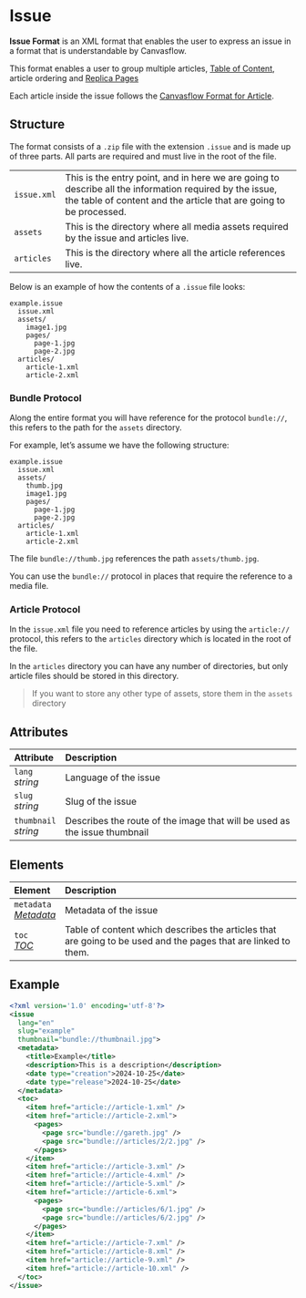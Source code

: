# Issue

**Issue Format** is an XML format that enables the user to express an issue in a format that is understandable by Canvasflow.

This format enables a user to group multiple articles, [Table of Content](./issue/TOC.md), article ordering and [Replica Pages](./issue/Page.md)

Each article inside the issue follows the [Canvasflow Format for Article](./Article.md).

## Structure

The format consists of a `.zip` file with the extension `.issue` and is made up of three parts.  All parts are required and must live in the root of the file.

|             |                                                                                                                                                                               |
| :---------- | :---------------------------------------------------------------------------------------------------------------------------------------------------------------------------- |
| `issue.xml` | This is the entry point, and in here we are going to describe all the information required by the issue, the table of content and the article that are going to be processed. |
| `assets`    | This is the directory where all media assets required by the issue and articles live.                                                           |
| `articles`  | This is the directory where all the article references live.                                                                                                     |

Below is an example of how the contents of a `.issue` file looks:

```
example.issue
  issue.xml
  assets/
    image1.jpg
    pages/
      page-1.jpg
      page-2.jpg
  articles/
    article-1.xml
    article-2.xml
```

### Bundle Protocol

Along the entire format you will have reference for the protocol `bundle://`, 
this refers to the path for the `assets` directory.

For example, let’s assume we have the following structure:

```
example.issue
  issue.xml
  assets/
    thumb.jpg
    image1.jpg
    pages/
      page-1.jpg
      page-2.jpg
  articles/
    article-1.xml
    article-2.xml
```

The file `bundle://thumb.jpg` references the path `assets/thumb.jpg`. 

You can use the `bundle://` protocol in places that require the 
reference to a media file.

### Article Protocol

In the `issue.xml` file you need to reference articles by using the 
`article://` protocol, this refers to the `articles` directory which is located in the 
root of the file.

In the `articles` directory you can have any number of directories, but only article files
should be stored in this directory. 

> If you want to store any other type of assets, store them in 
> the `assets` directory


## Attributes

| Attribute                  | Description                                                                      |
| :------------------------- | :------------------------------------------------------------------------------- |
| `lang` <br/> _string_      | Language of the issue                                                            |
| `slug` <br/> _string_      | Slug of the issue                                                                |
| `thumbnail` <br/> _string_ | Describes the route of the image that will be used as the issue thumbnail |

## Elements

| Element                                            | Description                                                                                                  |
| :------------------------------------------------- | :----------------------------------------------------------------------------------------------------------- |
| `metadata` <br/> ‌[_Metadata_](./issue/Metadata.md) | Metadata of the issue                                                                                            |
| `toc` <br/> [_TOC_](./issue/TOC.md)                | Table of content which describes the articles that are going to be used and the pages that are linked to them. |

## Example

```xml
<?xml version='1.0' encoding='utf-8'?>
<issue 
  lang="en" 
  slug="example" 
  thumbnail="bundle://thumbnail.jpg">
  <metadata>
    <title>Example</title>
    <description>This is a description</description>
    <date type="creation">2024-10-25</date>
    <date type="release">2024-10-25</date>
  </metadata>
  <toc>
    <item href="article://article-1.xml" />
    <item href="article://article-2.xml">
      <pages>
        <page src="bundle://gareth.jpg" />
        <page src="bundle://articles/2/2.jpg" />
      </pages>
    </item>
    <item href="article://article-3.xml" />
    <item href="article://article-4.xml" />
    <item href="article://article-5.xml" />
    <item href="article://article-6.xml">
      <pages>
        <page src="bundle://articles/6/1.jpg" />
        <page src="bundle://articles/6/2.jpg" />
      </pages>
    </item>
    <item href="article://article-7.xml" />
    <item href="article://article-8.xml" />
    <item href="article://article-9.xml" />
    <item href="article://article-10.xml" />
  </toc>
</issue>
``` 

